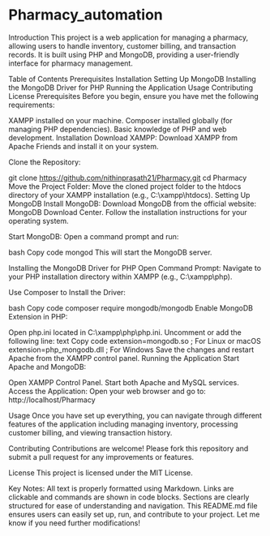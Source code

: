 # Pharmacy_automation
Introduction
This project is a web application for managing a pharmacy, allowing users to handle inventory, customer billing, and transaction records. It is built using PHP and MongoDB, providing a user-friendly interface for pharmacy management.

Table of Contents
Prerequisites
Installation
Setting Up MongoDB
Installing the MongoDB Driver for PHP
Running the Application
Usage
Contributing
License
Prerequisites
Before you begin, ensure you have met the following requirements:

XAMPP installed on your machine.
Composer installed globally (for managing PHP dependencies).
Basic knowledge of PHP and web development.
Installation
Download XAMPP:
Download XAMPP from Apache Friends and install it on your system.

Clone the Repository:

git clone https://github.com/nithinprasath21/Pharmacy.git
cd Pharmacy
Move the Project Folder: Move the cloned project folder to the htdocs directory of your XAMPP installation (e.g., C:\xampp\htdocs). Setting Up MongoDB Install MongoDB: Download MongoDB from the official website: MongoDB Download Center. Follow the installation instructions for your operating system.

Start MongoDB: Open a command prompt and run:

bash Copy code mongod This will start the MongoDB server.

Installing the MongoDB Driver for PHP Open Command Prompt: Navigate to your PHP installation directory within XAMPP (e.g., C:\xampp\php).

Use Composer to Install the Driver:

bash Copy code composer require mongodb/mongodb Enable MongoDB Extension in PHP:

Open php.ini located in C:\xampp\php\php.ini. Uncomment or add the following line: text Copy code extension=mongodb.so ; For Linux or macOS extension=php_mongodb.dll ; For Windows Save the changes and restart Apache from the XAMPP control panel. Running the Application Start Apache and MongoDB:

Open XAMPP Control Panel. Start both Apache and MySQL services. Access the Application: Open your web browser and go to: http://localhost/Pharmacy

Usage Once you have set up everything, you can navigate through different features of the application including managing inventory, processing customer billing, and viewing transaction history.

Contributing Contributions are welcome! Please fork this repository and submit a pull request for any improvements or features.

License This project is licensed under the MIT License.

Key Notes:
All text is properly formatted using Markdown.
Links are clickable and commands are shown in code blocks.
Sections are clearly structured for ease of understanding and navigation.
This README.md file ensures users can easily set up, run, and contribute to your project. Let me know if you need further modifications!
